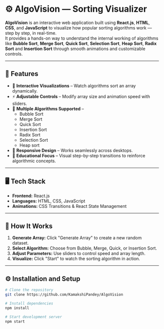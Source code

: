 # ⚙️ AlgoVision — Sorting Visualizer

**AlgoVision** is an interactive web application built using **React.js**, **HTML**, **CSS**, and **JavaScript** to visualize how popular sorting algorithms work — step by step, in real-time.  
It provides a hands-on way to understand the internal working of algorithms like **Bubble Sort**, **Merge Sort**, **Quick Sort**, **Selection Sort**, **Heap Sort**, **Radix Sort** and **Insertion Sort** through smooth animations and customizable controls.

---

## 🚀 Features

- 🎨 **Interactive Visualizations** – Watch algorithms sort an array dynamically.  
- ⚡ **Adjustable Controls** – Modify array size and animation speed with sliders.  
- 🧩 **Multiple Algorithms Supported** –  
  - Bubble Sort  
  - Merge Sort  
  - Quick Sort  
  - Insertion Sort
  - Radix Sort
  - Selection Sort
  - Heap sort 
- 📱 **Responsive Design** – Works seamlessly across desktops.  
- 🧠 **Educational Focus** – Visual step-by-step transitions to reinforce algorithmic concepts.  

---

## 🖥️ Tech Stack

- **Frontend:** React.js  
- **Languages:** HTML, CSS, JavaScript  
- **Animations:** CSS Transitions & React State Management  

---

## 🧩 How It Works

1. **Generate Array:** Click "Generate Array" to create a new random dataset.  
2. **Select Algorithm:** Choose from Bubble, Merge, Quick, or Insertion Sort.  
3. **Adjust Parameters:** Use sliders to control speed and array length.  
4. **Visualize:** Click "Start" to watch the sorting algorithm in action.  

---

## ⚙️ Installation and Setup

```bash
# Clone the repository
git clone https://github.com/KamakshiPandey/AlgoVision

# Install dependencies
npm install

# Start development server
npm start
